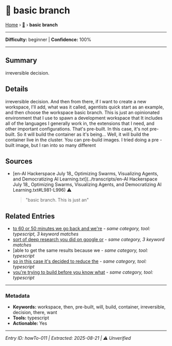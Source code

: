 # 🔧 basic branch

[Home](../index.md) › [🔧](./) › **basic branch**

---

**Difficulty:** beginner | **Confidence:** 100%

---


## Summary
irreversible decision.

## Details
irreversible decision. And then from
there, if I want to create a
new workspace, I'll add, what was
it called, agentists quick start as an
example, and then choose the workspace
basic branch. This is just an
opinionated environment that I use to spawn a
development workspace that It includes all
of the languages I generally work in,
the extensions that I need, and other
important configurations. That's pre-built. In this case, it's
not pre-built. So it will build the container
as it's being... Well, it will build
the container live in the cluster. You
can pre-build images. I tried doing a pre
-built image, but I ran into so many different





## Sources
- [en-AI Hackerspace July 18_ Optimizing Swarms, Visualizing Agents, and Democratizing AI Learning.txt](../transcripts/en-AI Hackerspace July 18_ Optimizing Swarms, Visualizing Agents, and Democratizing AI Learning.txt#L981-L996) ⚠️
  > "basic branch. This is just an"

## Related Entries

- [to 60 or 50 minutes we go back and we're](../how-to/howTo-016.md) - *same category, tool: typescript, 3 keyword matches*
- [sort of deep research you did on google or](../how-to/howTo-020.md) - *same category, 3 keyword matches*
- [able to get the same results because we [](../how-to/howTo-001.md) - *same category, tool: typescript*
- [so in this case it's decided to reduce the](../how-to/howTo-002.md) - *same category, tool: typescript*
- [you're trying to build before you know what](../how-to/howTo-005.md) - *same category, tool: typescript*


---

### Metadata
- **Keywords:** workspace, then, pre-built, will, build, container, irreversible, decision, there, want
- **Tools:** typescript
- **Actionable:** Yes

---

*Entry ID: howTo-011 | Extracted: 2025-08-21 | ⚠️ Unverified*
